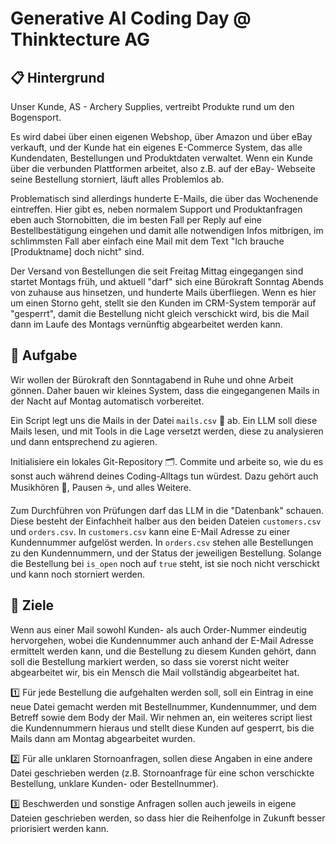 # Generative AI Coding Day @ Thinktecture AG

## 📋 Hintergrund

Unser Kunde, AS - Archery Supplies, vertreibt Produkte rund um den Bogensport.

Es wird dabei über einen eigenen Webshop, über Amazon und über eBay verkauft, und der Kunde
hat ein eigenes E-Commerce System, das alle Kundendaten, Bestellungen und Produktdaten
verwaltet. Wenn ein Kunde über die verbunden Plattformen arbeitet, also z.B. auf der eBay-
Webseite seine Bestellung storniert, läuft alles Problemlos ab.

Problematisch sind allerdings hunderte E-Mails, die über das Wochenende eintreffen.
Hier gibt es, neben normalem Support und Produktanfragen eben auch Stornobitten, die im
besten Fall per Reply auf eine Bestellbestätigung eingehen und damit alle notwendigen Infos
mitbrigen, im schlimmsten Fall aber einfach eine Mail mit dem Text "Ich brauche [Produktname]
doch nicht" sind.

Der Versand von Bestellungen die seit Freitag Mittag eingegangen sind startet Montags früh, und
aktuell "darf" sich eine Bürokraft Sonntag Abends von zuhause aus hinsetzen, und hunderte Mails
überfliegen. Wenn es hier um einen Storno geht, stellt sie den Kunden im CRM-System temporär auf
"gesperrt", damit die Bestellung nicht gleich verschickt wird, bis die Mail dann im Laufe des
Montags vernünftig abgearbeitet werden kann.

## 🔧 Aufgabe

Wir wollen der Bürokraft den Sonntagabend in Ruhe und ohne Arbeit gönnen.
Daher bauen wir kleines System, dass die eingegangenen Mails in der Nacht auf Montag
automatisch vorbereitet.

Ein Script legt uns die Mails in der Datei `mails.csv` 📁 ab.
Ein LLM soll diese Mails lesen, und mit Tools in die Lage versetzt werden, diese zu
analysieren und dann entsprechend zu agieren.

Initialisiere ein lokales Git-Repository 🗂️. Commite und arbeite so, wie du es sonst auch während deines Coding-Alltags tun würdest. Dazu gehört auch Musikhören 🎵, Pausen ☕, und alles Weitere.

Zum Durchführen von Prüfungen darf das LLM in die "Datenbank" schauen. Diese besteht
der Einfachheit halber aus den beiden Dateien `customers.csv` und `orders.csv`.
In `customers.csv` kann eine E-Mail Adresse zu einer Kundennummer aufgelöst werden.
In `orders.csv` stehen alle Bestellungen zu den Kundennummern, und der Status der
jeweiligen Bestellung. Solange die Bestellung bei `is_open` noch auf `true` steht, ist
sie noch nicht verschickt und kann noch storniert werden.

## 🎯 Ziele
Wenn aus einer Mail sowohl Kunden- als auch Order-Nummer eindeutig hervorgehen,
wobei die Kundennummer auch anhand der E-Mail Adresse ermittelt werden kann,
und die Bestellung zu diesem Kunden gehört, dann soll die Bestellung markiert werden,
so dass sie vorerst nicht weiter abgearbeitet wir, bis ein Mensch die Mail vollständig
abgearbeitet hat.

1️⃣ Für jede Bestellung die aufgehalten werden soll, soll ein Eintrag in eine neue Datei
gemacht werden mit Bestellnummer, Kundennummer, und dem Betreff sowie dem Body der Mail.
Wir nehmen an, ein weiteres script liest die Kundennummern hieraus und stellt diese Kunden
auf gesperrt, bis die Mails dann am Montag abgearbeitet wurden.

2️⃣ Für alle unklaren Stornoanfragen, sollen diese Angaben in eine andere Datei geschrieben
werden (z.B. Stornoanfrage für eine schon verschickte Bestellung, unklare Kunden- oder
Bestellnummer).

3️⃣ Beschwerden und sonstige Anfragen sollen auch jeweils in eigene Dateien geschrieben
werden, so dass hier die Reihenfolge in Zukunft besser priorisiert werden kann.
